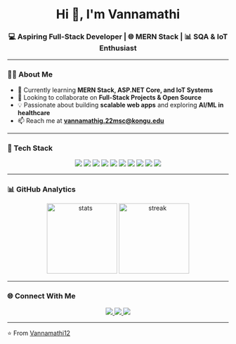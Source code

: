 <h1 align="center">Hi 👋, I'm Vannamathi</h1>
<h3 align="center">💻 Aspiring Full-Stack Developer | 🌐 MERN Stack | 📊 SQA & IoT Enthusiast</h3>

---

### 👨‍💻 About Me  
- 🌱 Currently learning **MERN Stack, ASP.NET Core, and IoT Systems**  
- 👯 Looking to collaborate on **Full-Stack Projects & Open Source**  
- 💡 Passionate about building **scalable web apps** and exploring **AI/ML in healthcare**  
- 📫 Reach me at **vannamathig.22msc@kongu.edu**  

---

### 🚀 Tech Stack  

<p align="center">
  <!-- Languages -->
  <img src="https://img.shields.io/badge/C%23-239120?style=for-the-badge&logo=c-sharp&logoColor=white" />
  <img src="https://img.shields.io/badge/JavaScript-323330?style=for-the-badge&logo=javascript&logoColor=F7DF1E" />
  <img src="https://img.shields.io/badge/Python-3776AB?style=for-the-badge&logo=python&logoColor=white" />
  <img src="https://img.shields.io/badge/HTML5-E34F26?style=for-the-badge&logo=html5&logoColor=white" />
  <img src="https://img.shields.io/badge/CSS3-1572B6?style=for-the-badge&logo=css3&logoColor=white" />
  
  <!-- Frameworks -->
  <img src="https://img.shields.io/badge/React-20232A?style=for-the-badge&logo=react&logoColor=61DAFB" />
  <img src="https://img.shields.io/badge/Node.js-43853D?style=for-the-badge&logo=node-dot-js&logoColor=white" />
  <img src="https://img.shields.io/badge/Express.js-404D59?style=for-the-badge" />
  <img src="https://img.shields.io/badge/ASP.NET_Core-5C2D91?style=for-the-badge&logo=dotnet&logoColor=white" />
  <img src="https://img.shields.io/badge/MongoDB-4ea94b?style=for-the-badge&logo=mongodb&logoColor=white" />
</p>

---

### 📊 GitHub Analytics  

<p align="center">
  <img src="https://github-readme-stats.vercel.app/api?username=YourGitHubUsername&show_icons=true&theme=tokyonight" alt="stats" height="160"/>
  <img src="https://github-readme-streak-stats.herokuapp.com/?user=YourGitHubUsername&theme=tokyonight" alt="streak" height="160"/>
</p>

---

### 🌐 Connect With Me  

<p align="center">
  <a href="https://linkedin.com/in/your-linkedin" target="_blank">
    <img src="https://img.shields.io/badge/LinkedIn-%230077B5.svg?style=for-the-badge&logo=linkedin&logoColor=white"/>
  </a>
  <a href="https://github.com/YourGitHubUsername" target="_blank">
    <img src="https://img.shields.io/badge/GitHub-%2312100E.svg?style=for-the-badge&logo=github&logoColor=white"/>
  </a>
  <a href="mailto:your_email@example.com">
    <img src="https://img.shields.io/badge/Email-D14836?style=for-the-badge&logo=gmail&logoColor=white"/>
  </a>
</p>

---

⭐ From [Vannamathi12](https://github.com/YourGitHubUsername)
